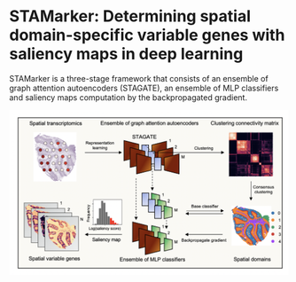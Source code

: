 # STAMarker: Determining spatial domain-specific variable genes with saliency maps in deep learning
STAMarker is a three-stage framework that consists of an ensemble of graph attention autoencoders (STAGATE), an ensemble of MLP classifiers and saliency maps computation by the backpropagated gradient.

![Framework of STAMarker](./fig/stamarker_framework.png)
